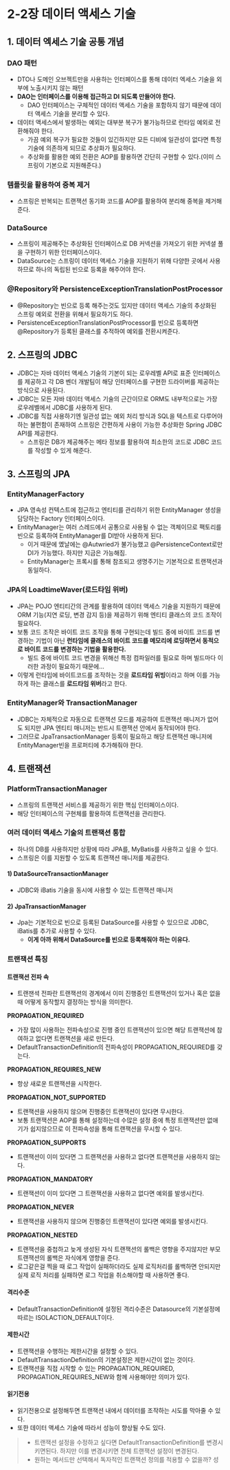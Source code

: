 # 2-2장 데이터 액세스 기술
## 1. 데이터 엑세스 기술 공통 개념
### DAO 패턴
- DTO나 도메인 오브젝트만을 사용하는 인터페이스를 통해 데이터 엑세스 기술을 외부에 노출시키지 않는 패턴
- **DAO는 인터페이스를 이용해 접근하고 DI 되도록 만들어야 한다.**
    - DAO 인터페이스는 구체적인 데이터 액세스 기술을 포함하지 않기 때문에 데이터 액세스 기술을 분리할 수 있다.
- 데이터 액세스에서 발생하는 예외는 대부분 복구가 불가능하므로 런타임 예외로 전환해줘야 한다.
    - 가끔 예외 복구가 필요한 것들이 있긴하지만 모든 디비에 일관성이 없다면 특정 기술에 의존하게 되므로 추상화가 필요하다.
    - 추상화를 활용한 예외 전환은 AOP를 활용하면 간단히 구현할 수 있다.(이미 스프링이 기본으로 지원해준다.)

### 템플릿을 활용하여 중복 제거
- 스프링은 반복되는 트랜잭션 동기화 코드를 AOP를 활용하여 분리해 중복을 제거해준다.

### DataSource
- 스프링이 제공해주는 추상화된 인터페이스로 DB 커넥션을 가져오기 위한 커넥셜 풀을 구현하기 위한 인터페이스이다.
- DataSource는 스프링이 데이터 액세스 기술을 지원하기 위해 다양한 곳에서 사용하므로 하나의 독립된 빈으로 등록을 해주어야 한다.

### @Repository와 PersistenceExceptionTranslationPostProcessor
- @Repository는 빈으로 등록 해주는것도 있지만 데이터 액세스 기술의 추상화된 스프링 예외로 전환을 위해서 필요하기도 하다.
- PersistenceExceptionTranslationPostProcessor를 빈으로 등록하면 @Repository가 등록된 클래스를 추적하여 예외를 전환시켜준다.  

## 2. 스프링의 JDBC
- JDBC는 자바 데이터 액세스 기술의 기본이 되는 로우레벨 API로 표준 인터페이스를 제공하고 각 DB 벤더 개발팀이 해당 인터페이스를 구현한 드라이버를 제공하는 방식으로 사용된다.
- JDBC는 모든 자바 데이터 액세스 기술의 근간이므로 ORM도 내부적으로는 가장 로우레벨에서 JDBC를 사용하게 된다.
- JDBC를 직접 사용하기엔 일관성 없는 예외 처리 방식과 SQL을 텍스트로 다루어야 하는 불편함이 존재하여 스프링은 간편하게 사용이 가능한 추상화한 Spring JDBC API를 제공한다.
    - 스프링은 DB가 제공해주는 메타 정보를 활용하여 최소한의 코드로 JDBC 코드를 작성할 수 있게 해준다.

## 3. 스프링의 JPA
### EntityManagerFactory
- JPA 영속성 컨텍스트에 접근하고 엔티티를 관리하기 위한 EntityManager 생성을 담당하는 Factory 인터페이스이다.
- EntityManager는 여러 스레드에서 공통으로 사용될 수 없는 객체이므로 팩토리를 빈으로 등록하여 EntityManager를 DI받아 사용하게 된다.
    - 이거 때문에 옜날에는 @Autwried가 불가능했고 @PersistenceContext로만 DI가 가능했다. 하지만 지금은 가능해짐.
    - EntityManager는 프록시를 통해 참조되고 생명주기는 기본적으로 트랜잭션과 동일하다. 

### JPA의 LoadtimeWaver(로드타임 위버)
- JPA는 POJO 엔티티간의 관계를 활용하여 데이터 액세스 기술을 지원하기 때문에 ORM 기능(지연 로딩, 변경 감지 등)을 제공하기 위해 엔티티 클래스의 코드 조작이 필요하다.
- 보통 코드 조작은 바이트 코드 조작을 통해 구현되는데 빌드 중에 바이트 코드를 변경하는 기법이 아닌 **런타임에 클래스의 바이트 코드를 메모리에 로딩하면서 동적으로 바이트 코드를 변경하는 기법을 활용한다.**
    - 빌드 중에 바이트 코드 변경을 위해선 특정 컴파일러를 필요로 하며 빌드마다 이러한 과정이 필요하기 때문에...
- 이렇게 런타임에 바이트코드를 조작하는 것을 **로드타임 위빙**이라고 하며 이를 가능하게 하는 클래스를 **로드타임 위버**라고 한다.  

### EntityManager와 TransactionManager
- JDBC는 자체적으로 자동으로 트랜잭션 모드를 제공하여 트랜잭션 매니저가 없어도 되지만 JPA 엔티티 매니저는 반드시 트랜잭션 안에서 동작되어야 한다.
- 그러므로 JpaTransactionManager 등록이 필요하고 해당 트랜잭션 매니저에 EntityManager빈을 프로퍼티에 추가해줘야 한다.

## 4. 트랜잭션
### PlatformTransactionManager
- 스프링의 트랜잭션 서비스를 제공하기 위한 핵심 인터페이스이다.
- 해당 인터페이스의 구현체를 활용하여 트랜잭션을 관리한다.

### 여러 데이터 액세스 기술의 트랜잭션 통합
- 하나의 DB를 사용하지만 상황에 따라 JPA를, MyBatis를 사용하고 싶을 수 있다.
- 스프링은 이를 지원할 수 있도록 트랜잭션 매니저를 제공한다.

#### 1) DataSourceTransactionManager
- JDBC와 iBatis 기술을 동시에 사용할 수 있는 트랜잭션 매니저

#### 2) JpaTransactionManager
- Jpa는 기본적으로 빈으로 등록된 DataSource를 사용할 수 있으므로 JDBC, iBatis를 추가로 사용할 수 있다.
    - **이게 아까 위해서 DataSource를 빈으로 등록해줘야 하는 이유다.**

### 트랜잭션 특징
#### 트랜잭션 전파 속
- 트랜잰셕 전파란 트랜잭션의 경계에서 이미 진행중인 트랜잭션이 있거나 혹은 없을 때 어떻게 동작할지 결정하는 방식을 의미한다.

**PROPAGATION_REQUIRED**
- 가장 많이 사용하는 전파속성으로 진행 중인 트랜잭션이 있으면 해당 트랜잭션에 참여하고 없다면 트랜잭션을 새로 만든다.
- DefaultTransactionDefinition의 전파속성이 PROPAGATION_REQUIRED를 갖는다.

**PROPAGATION_REQUIRES_NEW**
- 항상 새로운 트랜잭션을 시작한다.

**PROPAGATION_NOT_SUPPORTED**
- 트랜잭션을 사용하지 않으며 진행중인 트랜잭션이 있다면 무시한다.
- 보통 트랜잭션은 AOP를 통해 설정하는데 수많은 설정 중에 특정 트랜잭션만 없애기가 쉽지않으므로 이 전파속성을 통해 트랜잭션을 무시할 수 있다.

**PROPAGATION_SUPPORTS**
- 트랜잭션이 이미 있다면 그 트랜잭션을 사용하고 없다면 트랜잭션을 사용하지 않는다.

**PROPAGATION_MANDATORY**
- 트랜잭션이 이미 있다면 그 트랜잭션을 사용하고 없다면 예외를 발생시킨다.

**PROPAGATION_NEVER**
- 트랜잭션을 사용하지 않으며 진행중인 트랜잭션이 있다면 예외를 발생시킨다.

**PROPAGATION_NESTED**
- 트랜잭션을 중첩하고 늦게 생성된 자식 트랜잭션의 롤백은 영향을 주지않지만 부모 트랜잭션의 롤백은 자식에게 영향을 준다.
- 로그같은걸 찍을 때 로그 작업이 실패하더라도 실제 로직처리를 롤백하면 안되지만 실제 로직 처리를 실패하면 로그 작업을 취소해야할 때 사용하면 좋다.

#### 격리수준
- DefaultTransactionDefinition에 설정된 격리수준은 Datasource의 기본설정에 따르는 ISOLACTION_DEFAULT이다.

#### 제한시간
- 트랜잭션을 수행하는 제한시간을 설정할 수 있다.
- DefaultTransactionDefinition의 기본설정은 제한시간이 없는 것이다.
- 트랜잭션을 직접 시작할 수 있는 PROPAGATION_REQUIRED, PROPAGATION_REQUIRES_NEW와 함께 사용해야만 의미가 있다.

#### 읽기전용
- 읽기전용으로 설정해두면 트랜잭션 내에서 데이터를 조작하는 시도를 막아줄 수 있다.
- 또한 데이터 액세스 기술에 따라서 성능이 향상될 수도 있다.

> - 트랜잭션 설정을 수정하고 싶다면 DefaultTransactionDefinition를 변경시키면된다. 하지만 이를 변경시키면 전체 트랜잭션 설정이 변경된다.
> - 원하는 메서드만 선택해서 독자적인 트랜잭션 정의를 적용할 수 없을까?
성
